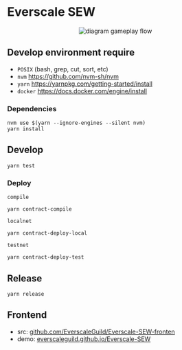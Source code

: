 # Everscale SEW

<p align="center">
    <img alt="diagram gameplay flow" src="https://www.plantuml.com/plantuml/png/bL9DRzGm4BtxLrZbqbrK8LM20ofLMoYzK2v5S9x4asoqpdWPEmsL-kEPE4xbO5LeBxlQsVVnveslV00EGs-LttTq08PU-nqODtRKwWQin-oV2kfzosuWyzbPn_hDjwxTXJl6fmoq0p8ZTo4W5G8UVmz8DTwZzz3YjUrQqZLIGCvGZFxWo2-e6xHkl6Psemuye88XE1hwIZXA2A6hkmDGqA9MerAL-wDFRX-HVGqMJrB86plW2lqJ1XjMaplerv3lNtye9AD5SUrquogbefq-kvnzF-gB5WaP0bxgxPQSW76xLL27xb66CweazR2FX7hdFEhJX-VRvryRuIt0c4fm5OO99hSvV_zXkzMkMKXl5ozzsdTpwisBRQId2Xx0zewKJAAmu2P_eKH_He5Fmpoq_5oJPV0QrqHqupXwYah2fWLyW33uIsKmLoyBGQhvwH3o4XFeGb3nQfCQafaW2ItcPUCHkuulXnEP9R_jVFIPll_TN909dPq0mkkdoe1jkbNSMBTp6-KI2wxSeMp5e3oz7N9PIrvnBALy5ZAEAJPb1X6s6F2L60RNPIgmGJy48EEQHjVWKMcjetqUDZ2GR-QmZ2Em-NHQ0UtF6FQuUNSkoZbDQZwQb2vO3KmJuKlS8jqGhSSvYnuxEYhcYs5oomg8h3B2IkLUcCdPZOIiNPDdaaNBHAc1e_C8v_zf8coLfH2A0Wh9g2lv67hx5m00"/>
</p>

## Develop environment require

- `POSIX` (bash, grep, cut, sort, etc)
- `nvm` https://github.com/nvm-sh/nvm
- `yarn` https://yarnpkg.com/getting-started/install
- `docker` https://docs.docker.com/engine/install

### Dependencies

```shell
nvm use $(yarn --ignore-engines --silent nvm)
yarn install
```

## Develop

```shell
yarn test
```

### Deploy

`compile`
```shell
yarn contract-compile
```

`localnet`
```shell
yarn contract-deploy-local
```

`testnet`
```shell
yarn contract-deploy-test
```

## Release

```shell
yarn release
```

## Frontend

- src: [github.com/EverscaleGuild/Everscale-SEW-fronten](https://github.com/EverscaleGuild/Everscale-SEW-frontend)
- demo: [everscaleguild.github.io/Everscale-SEW](https://everscaleguild.github.io/Everscale-SEW/)
